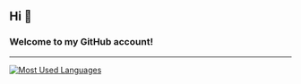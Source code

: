 ## Hi 👋
### Welcome to my GitHub account!

___


[![Most Used Languages](https://github-readme-stats.vercel.app/api/top-langs/?username=adamhazon&theme=slateorange&hide_border=true)](https://github.com/anuraghazra/github-readme-stats)

